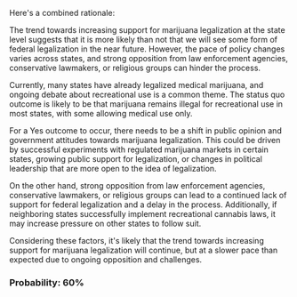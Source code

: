 Here's a combined rationale:

The trend towards increasing support for marijuana legalization at the state level suggests that it is more likely than not that we will see some form of federal legalization in the near future. However, the pace of policy changes varies across states, and strong opposition from law enforcement agencies, conservative lawmakers, or religious groups can hinder the process.

Currently, many states have already legalized medical marijuana, and ongoing debate about recreational use is a common theme. The status quo outcome is likely to be that marijuana remains illegal for recreational use in most states, with some allowing medical use only.

For a Yes outcome to occur, there needs to be a shift in public opinion and government attitudes towards marijuana legalization. This could be driven by successful experiments with regulated marijuana markets in certain states, growing public support for legalization, or changes in political leadership that are more open to the idea of legalization.

On the other hand, strong opposition from law enforcement agencies, conservative lawmakers, or religious groups can lead to a continued lack of support for federal legalization and a delay in the process. Additionally, if neighboring states successfully implement recreational cannabis laws, it may increase pressure on other states to follow suit.

Considering these factors, it's likely that the trend towards increasing support for marijuana legalization will continue, but at a slower pace than expected due to ongoing opposition and challenges.

### Probability: 60%
